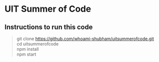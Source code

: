 # UIT Summer of Code
## Instructions to run this code
>git clone https://github.com/whoami-shubham/uitsummerofcode.git </br>
>cd uitsummerofcode                                                                                                            
>npm install                                                          
>npm start                                              

